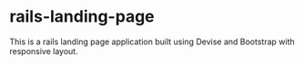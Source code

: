 rails-landing-page
==================

This is a rails landing page application built using Devise and Bootstrap with responsive layout.
